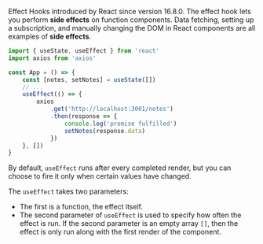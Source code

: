 Effect Hooks introduced by React since version 16.8.0. The effect hook lets you perform **side effects** on function components. Data fetching, setting up a subscription, and manually changing the DOM in React components are all examples of **side effects**.

```js
import { useState, useEffect } from 'react'
import axios from 'axios'

const App = () => {
    const [notes, setNotes] = useState([])
    // ...
    useEffect(() => {
        axios
            .get('http://localhost:3001/notes')
            .then(response => {
                console.log('promise fulfilled')
                setNotes(response.data)
            })
    }, [])
}
```

By default, `useEffect` runs after every completed render, but you can choose to fire it only when certain values have changed.

The `useEffect` takes two parameters: 
- The first is a function, the effect itself.
- The second parameter of `useEffect` is used to specify how often the effect is run. If the second parameter is an empty array `[]`, then the effect is only run along with the first render of the component.